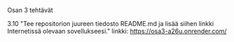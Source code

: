 Osan 3 tehtävät



3.10 "Tee repositorion juureen tiedosto README.md ja lisää siihen linkki Internetissä olevaan sovellukseesi."
linkki: https://osa3-a26u.onrender.com/
